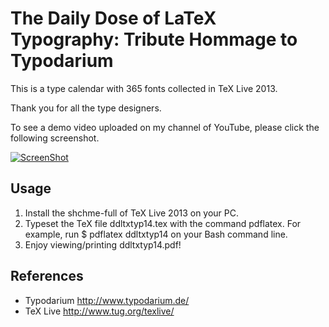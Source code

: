 The Daily Dose of LaTeX Typography: Tribute Hommage to Typodarium
=================================================================

This is a type calendar with 365 fonts collected in TeX Live 2013.

Thank you for all the type designers. 


To see a demo video uploaded on my channel of YouTube, please click the following screenshot.

[![ScreenShot](http://i1.ytimg.com/vi/k8ePIi_ErhE/mqdefault.jpg)](http://youtu.be/k8ePIi_ErhE)

## Usage

 1. Install the shchme-full of TeX Live 2013 on your PC.
 2. Typeset the TeX file ddltxtyp14.tex with the command pdflatex. 
    For example, run $ pdflatex ddltxtyp14 on your Bash command line.
 3. Enjoy viewing/printing ddltxtyp14.pdf!

## References

 * Typodarium http://www.typodarium.de/
 * TeX Live http://www.tug.org/texlive/

